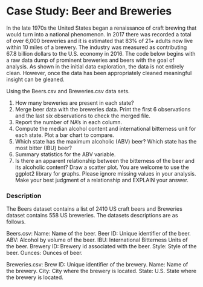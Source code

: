 # Case Study: Beer and Breweries

In the late 1970s the United States began a renaissance of craft brewing that would turn into a national phenomenon. In 2017 there was recorded a total of over 6,000 breweries and it is estimated that 83% of 21+ adults now live within 10 miles of a brewery. The industry was measured as contributing 67.8 billion dollars to the U.S. economy in 2016. The code below begins with a raw data dump of prominent breweries and beers with the goal of analysis. As shown in the initial data exploration, the data is not entirely clean. However, once the data has been appropriately cleaned meaningful insight can be gleaned.

Using the Beers.csv and Breweries.csv data sets.

1. How many breweries are present in each state?
2. Merge beer data with the breweries data. Print the first 6 observations and the last six observations to check the merged file.
3. Report the number of NA’s in each column.
4. Compute the median alcohol content and international bitterness unit for each state. Plot a bar chart to compare.
5. Which state has the maximum alcoholic (ABV) beer? Which state has the most bitter (IBU) beer?
6. Summary statistics for the ABV variable.
7. Is there an apparent relationship between the bitterness of the beer and its alcoholic content? Draw a scatter plot. You are welcome to use the ggplot2 library for graphs. Please ignore missing values in your analysis. Make your best judgment of a relationship and EXPLAIN your answer.

### Description
The Beers dataset contains a list of 2410 US craft beers and Breweries dataset contains 558 US breweries. The datasets descriptions are as follows.

Beers.csv:
Name: Name of the beer.
Beer ID: Unique identifier of the beer.
ABV: Alcohol by volume of the beer.
IBU: International Bitterness Units of the beer. Brewery ID: Brewery id associated with the beer. Style: Style of the beer.
Ounces: Ounces of beer.

Breweries.csv:
Brew ID: Unique identifier of the brewery. Name: Name of the brewery.
City: City where the brewery is located.
State: U.S. State where the brewery is located.
